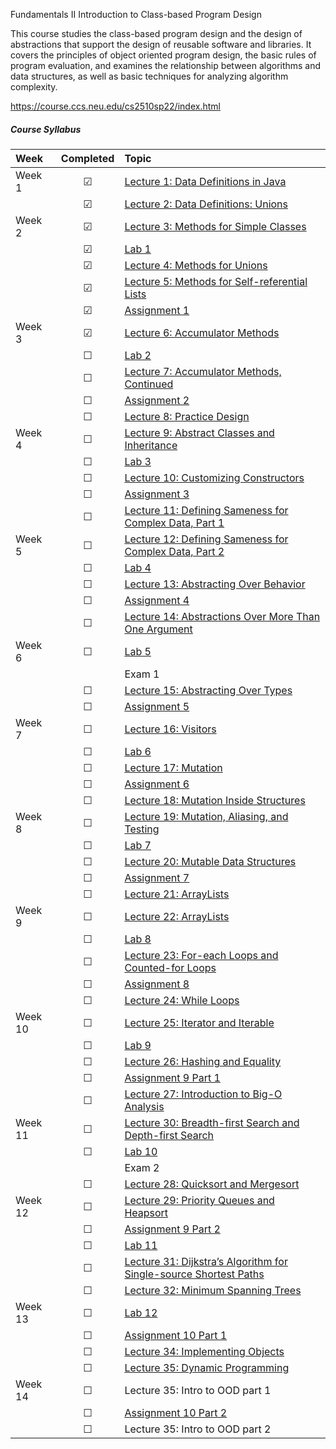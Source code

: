 Fundamentals II
Introduction to Class-based Program Design

This course studies the class-based program design and the design of abstractions that support the design of reusable software and libraries. It covers the principles of object oriented program design, the basic rules of program evaluation, and examines the relationship between algorithms and data structures, as well as basic techniques for analyzing algorithm complexity.

https://course.ccs.neu.edu/cs2510sp22/index.html 


##### Course Syllabus
| Week    |Completed|  Topic                                                                                                                     |
| :----- | :----------: | :--------------------------------------------------------------------------------------------------------------------- |
| Week 1  |  &#9745;  | [Lecture 1: Data Definitions in Java](https://course.ccs.neu.edu/cs2510sp22/lecture1.html)                                |
|         |  &#9745;  | [Lecture 2: Data Definitions: Unions](https://course.ccs.neu.edu/cs2510sp22/lecture2.html)                                |
| Week 2  |  &#9745;  | [Lecture 3: Methods for Simple Classes](https://course.ccs.neu.edu/cs2510sp22/lecture3.html)                              |
|         |  &#9745;  | [Lab 1](https://course.ccs.neu.edu/cs2510sp22/lab1.html)                                                                  |
|         |  &#9745;  | [Lecture 4: Methods for Unions](https://course.ccs.neu.edu/cs2510sp22/lecture4.html)                                      |
|         | &#9745;  | [Lecture 5: Methods for Self-referential Lists](https://course.ccs.neu.edu/cs2510sp22/lecture5.html)                      |
|         |&#9745;  |  [Assignment 1](https://course.ccs.neu.edu/cs2510sp22/assignment1.html)                                                    |
| Week 3  |&#9745;  |  [Lecture 6: Accumulator Methods](https://course.ccs.neu.edu/cs2510sp22/lecture6.html)                                     |
|         |&#9744;  |  [Lab 2](https://course.ccs.neu.edu/cs2510sp22/lab2.html)                                                                  |
|         |&#9744;  |  [Lecture 7: Accumulator Methods, Continued](https://course.ccs.neu.edu/cs2510sp22/lecture7.html)                          |
|         |&#9744;  |  [Assignment 2](https://course.ccs.neu.edu/cs2510sp22/assignment2.html)                                                    |
|         |&#9744;  |  [Lecture 8: Practice Design](https://course.ccs.neu.edu/cs2510sp22/lecture8.html)                                         |
| Week 4  |&#9744;  |  [Lecture 9: Abstract Classes and Inheritance](https://course.ccs.neu.edu/cs2510sp22/lecture9.html)                        |
|         |&#9744;  |  [Lab 3](https://course.ccs.neu.edu/cs2510sp22/lab3.html)                                                                  |
|         |&#9744;  |  [Lecture 10: Customizing Constructors](https://course.ccs.neu.edu/cs2510sp22/lecture10.html)                              |
|         |&#9744;  |  [Assignment 3](https://course.ccs.neu.edu/cs2510sp22/assignment3.html)                                                    |
|         |&#9744;  |  [Lecture 11: Defining Sameness for Complex Data, Part 1](https://course.ccs.neu.edu/cs2510sp22/lecture11.html)            |
| Week 5  |&#9744;  |  [Lecture 12: Defining Sameness for Complex Data, Part 2](https://course.ccs.neu.edu/cs2510sp22/lecture12.html)            |
|         | &#9744;  | [Lab 4](https://course.ccs.neu.edu/cs2510sp22/lab4.html)                                                                  |
|         | &#9744;  | [Lecture 13: Abstracting Over Behavior](https://course.ccs.neu.edu/cs2510sp22/lecture13.html)                             |
|         | &#9744;  | [Assignment 4](https://course.ccs.neu.edu/cs2510sp22/assignment4.html)                                                    |
|         | &#9744;  | [Lecture 14: Abstractions Over More Than One Argument](https://course.ccs.neu.edu/cs2510sp22/lecture14.html)              |
| Week 6  |&#9744;  |  [Lab 5](https://course.ccs.neu.edu/cs2510sp22/lab5.html)                                                                  |
|         | |  Exam 1                                                                                                                    |
|         |&#9744;  |  [Lecture 15: Abstracting Over Types](https://course.ccs.neu.edu/cs2510sp22/lecture15.html)                                |
|         |&#9744;  |  [Assignment 5](https://course.ccs.neu.edu/cs2510sp22/assignment5.html)                                                    |
| Week 7  |&#9744;  |  [Lecture 16: Visitors](https://course.ccs.neu.edu/cs2510sp22/lecture16.html)                                              |
|         |&#9744;  |  [Lab 6](https://course.ccs.neu.edu/cs2510sp22/lab6.html)                                                                  |
|         |&#9744;  |  [Lecture 17: Mutation](https://course.ccs.neu.edu/cs2510sp22/lecture17.html)                                              |
|         |&#9744;  |  [Assignment 6](https://course.ccs.neu.edu/cs2510sp22/assignment6.html)                                                    |
|         | &#9744;  | [Lecture 18: Mutation Inside Structures](https://course.ccs.neu.edu/cs2510sp22/lecture18.html)                            |
| Week 8  | &#9744;  | [Lecture 19: Mutation, Aliasing, and Testing](https://course.ccs.neu.edu/cs2510sp22/lecture19.html)                       |
|         |&#9744;  |  [Lab 7](https://course.ccs.neu.edu/cs2510sp22/lab7.html)                                                                  |
|         |&#9744;  |  [Lecture 20: Mutable Data Structures](https://course.ccs.neu.edu/cs2510sp22/lecture20.html)                               |
|         |&#9744;  |  [Assignment 7](https://course.ccs.neu.edu/cs2510sp22/assignment7.html)                                                    |
|         |&#9744;  |  [Lecture 21: ArrayLists](https://course.ccs.neu.edu/cs2510sp22/lecture21.html)                                            |
| Week 9  |&#9744;  |  [Lecture 22: ArrayLists](https://course.ccs.neu.edu/cs2510sp22/lecture22.html)                                            |
|         |&#9744;  |  [Lab 8](https://course.ccs.neu.edu/cs2510sp22/lab8.html)                                                                  |
|         |&#9744;  |  [Lecture 23: For-each Loops and Counted-for Loops](https://course.ccs.neu.edu/cs2510sp22/lecture23.html)                  |
|         |&#9744;  |  [Assignment 8](https://course.ccs.neu.edu/cs2510sp22/assignment8.html)                                                    |
|         |&#9744;  |  [Lecture 24: While Loops](https://course.ccs.neu.edu/cs2510sp22/lecture24.html)                                           |
| Week 10 |&#9744;  |  [Lecture 25: Iterator and Iterable](https://course.ccs.neu.edu/cs2510sp22/lecture25.html)                                 |
|         |&#9744;  |  [Lab 9](https://course.ccs.neu.edu/cs2510sp22/lab9.html)                                                                  |
|         |&#9744;  |  [Lecture 26: Hashing and Equality](https://course.ccs.neu.edu/cs2510sp22/lecture26.html)                                  |
|         |&#9744;  |  [Assignment 9 Part 1](https://course.ccs.neu.edu/cs2510sp22/assignment9.html)                                             |
|         |&#9744;  |  [Lecture 27: Introduction to Big-O Analysis](https://course.ccs.neu.edu/cs2510sp22/lecture27.html)                        |
| Week 11 |&#9744;  |  [Lecture 30: Breadth-first Search and Depth-first Search](https://course.ccs.neu.edu/cs2510sp22/lecture30.html)           |
|         |&#9744;  |  [Lab 10](https://course.ccs.neu.edu/cs2510sp22/lab10.html)                                                                |
|         | |  Exam 2                                                                                                                    |
|         |&#9744;  |  [Lecture 28: Quicksort and Mergesort](https://course.ccs.neu.edu/cs2510sp22/lecture28.html)                               |
| Week 12 |&#9744;  |  [Lecture 29: Priority Queues and Heapsort](https://course.ccs.neu.edu/cs2510sp22/lecture29.html)                          |
|         |&#9744;  |  [Assignment 9 Part 2](https://course.ccs.neu.edu/cs2510sp22/assignment9.html)                                             |
|         |&#9744;  |  [Lab 11](https://course.ccs.neu.edu/cs2510sp22/lab11.html)                                                                |
|         |&#9744;  |  [Lecture 31: Dijkstra’s Algorithm for Single-source Shortest Paths](https://course.ccs.neu.edu/cs2510sp22/lecture31.html) |
|         |&#9744;  |  [Lecture 32: Minimum Spanning Trees](https://course.ccs.neu.edu/cs2510sp22/lecture32.html)                                |
| Week 13 |&#9744;  |  [Lab 12](https://course.ccs.neu.edu/cs2510sp22/lab12.html)                                                                |
|         | &#9744;  | [Assignment 10 Part 1](https://course.ccs.neu.edu/cs2510sp22/assignment10.html)                                           |
|         | &#9744;  | [Lecture 34: Implementing Objects](https://course.ccs.neu.edu/cs2510sp22/lecture34.html)                                  |
|         |&#9744;  |  [Lecture 35: Dynamic Programming](https://course.ccs.neu.edu/cs2510sp22/lecture35.html)                                   |
| Week 14 | &#9744;  | Lecture 35: Intro to OOD part 1                                                                                           |
|         |&#9744;  |  [Assignment 10 Part 2](https://course.ccs.neu.edu/cs2510sp22/assignment10.html)                                           |
|         |&#9744;  |  Lecture 35: Intro to OOD part 2                                                                                           |